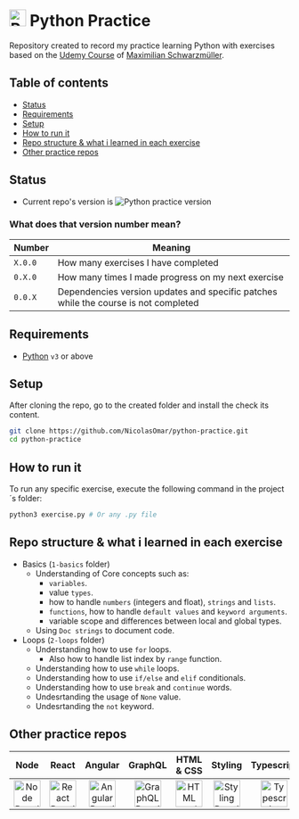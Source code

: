 # <img src="https://cdn.simpleicons.org/python" title="Python Practice Repo" alt="Python Practice Repo" width="30"> Python Practice
Repository created to record my practice learning Python with exercises based on the [Udemy Course](https://www.udemy.com/course/learn-python-by-building-a-blockchain-cryptocurrency) of [Maximilian Schwarzmüller](https://www.udemy.com/user/maximilian-schwarzmuller/).

## Table of contents
- [Status](#status)
- [Requirements](#requirements)
- [Setup](#setup)
- [How to run it](#how-to-run-it)
- [Repo structure & what i learned in each exercise](#repo-structure--what-i-learned-in-each-exercise)
- [Other practice repos](#other-practice-repos)

## Status
- Current repo's version is ![Python practice version](https://img.shields.io/github/package-json/v/nicolasomar/python-practice?color=success&label=%20&style=flat-square)

### What does that version number mean?
| Number | Meaning |
| ------ | ------ |
| `X.0.0` | How many exercises I have completed |
| `0.X.0` | How many times I made progress on my next exercise |
| `0.0.X` | Dependencies version updates and specific patches while the course is not completed |

## Requirements
 - [Python](https://www.python.org/downloads/) `v3` or above

## Setup
After cloning the repo, go to the created folder and install the check its content.
```sh
git clone https://github.com/NicolasOmar/python-practice.git
cd python-practice
```

## How to run it
To run any specific exercise, execute the following command in the project´s folder:
```python
python3 exercise.py # Or any .py file
```

## Repo structure & what i learned in each exercise
- Basics (`1-basics` folder)
  - Understanding of Core concepts such as:
    - `variables`.
    - value `types`.
    - how to handle `numbers` (integers and float), `strings` and `lists`.
    - `functions`, how to handle `default values` and `keyword arguments`.
    - variable scope and differences between local and global types.
  - Using `Doc strings` to document code.
- Loops (`2-loops` folder)
  - Understanding how to use `for` loops.
    - Also how to handle list index by `range` function.
  - Understanding how to use `while` loops.
  - Understanding how to use `if/else` and `elif` conditionals.
  - Understanding how to use `break` and `continue` words.
  - Undesrtanding the usage of `None` value.
  - Undesrtanding the `not` keyword.

## Other practice repos
| Node | React | Angular | GraphQL | HTML & CSS | Styling | Typescript | NextJs | Docker |
| :---: | :---: | :---: | :---: | :---: | :---: | :---: | :---: | :---: |
| [<img src="https://cdn.simpleicons.org/node.js" title="Node Practice Repo" alt="Node Practice Repo" width="48px">](https://github.com/NicolasOmar/node-practice) | [<img src="https://cdn.simpleicons.org/react" title="React Practice Repo" alt="React Practice Repo" width="48px">](https://github.com/NicolasOmar/react-practice) | [<img src="https://cdn.simpleicons.org/angular" title="Angular Practice Repo" alt="Angular Practice Repo" width="48px">](https://github.com/NicolasOmar/angular-practice) | [<img src="https://cdn.simpleicons.org/graphql" title="GraphQL Practice Repo" alt="GraphQL Practice Repo" width="48px">](https://github.com/NicolasOmar/graphql-practice) | [<img src="https://cdn.simpleicons.org/html5" title="HTML and CSS Practice Repo" alt="HTML and CSS Practice Repo" width="48px">](https://github.com/NicolasOmar/html-css-practice) | [<img src="https://cdn.simpleicons.org/sass" title="Styling Practice Repo" alt="Styling Practice Repo" width="48px">](https://github.com/NicolasOmar/styling-practice) | [<img src="https://cdn.simpleicons.org/typescript" title="Typescript Practice Repo" alt="Typescript Practice Repo" width="48px">](https://github.com/NicolasOmar/typescript-practice) | [<img src="https://cdn.simpleicons.org/nextdotjs" title="NextJs Practice Repo" alt="NextJs Practice Repo" width="48px">](https://github.com/NicolasOmar/next-practice) | [<img src="https://cdn.simpleicons.org/docker" title="Docker Practice Repo" alt="Docker Practice Repo" width="48px">](https://github.com/NicolasOmar/docker-practice) |